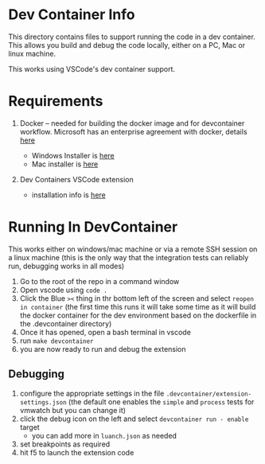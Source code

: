 # Dev Container Info

This directory contains files to support running the code in a dev container.  This allows you build and debug the code locally, either on a PC, Mac or linux machine.

This works using VSCode's dev container support.

# Requirements

1. Docker – needed for building the docker image and for devcontainer workflow.  Microsoft has an enterprise agreement with docker, details [here](https://microsoft.service-now.com/sp?id=sc_cat_item&sys_id=234197ba1b418d54bba22173b24bcbf0) 
    - Windows Installer is [here](https://docs.docker.com/desktop/install/windows-install/)
    - Mac installer is [here](https://docs.docker.com/desktop/install/mac-install/)

1. Dev Containers VSCode extension
    - installation info is [here](https://marketplace.visualstudio.com/items?itemName=ms-vscode-remote.remote-containers)

# Running In DevContainer

This works either on windows/mac machine or via a remote SSH session on a linux machine (this is the only way that the integration tests can reliably run, debugging works in all modes)

1. Go to the root of the repo in a command window
1. Open vscode using `code .`
1. Click the Blue `><` thing in thr bottom left of the screen and select `reopen in container` (the first time this runs it will take some time as it will build the docker container for the dev environment based on the dockerfile in the .devcontainer directory)
1. Once it has opened, open a bash terminal in vscode
1. run `make devcontainer`
1. you are now ready to run and debug the extension

## Debugging

1. configure the appropriate settings in the file `.devcontainer/extension-settings.json` (the default one enables the `simple` and `process` tests for vmwatch but you can change it)
1. click the debug icon on the left and select `devcontainer run - enable` target
    - you can add more in `luanch.json` as needed
1. set breakpoints as required
1. hit f5 to launch the extension code
